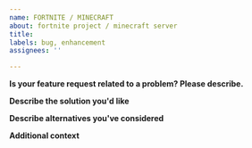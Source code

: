 ```yaml
---
name: FORTNITE / MINECRAFT
about: fortnite project / minecraft server
title: 
labels: bug, enhancement
assignees: ''

---
```


**Is your feature request related to a problem? Please describe.**


**Describe the solution you'd like**


**Describe alternatives you've considered**


**Additional context**

